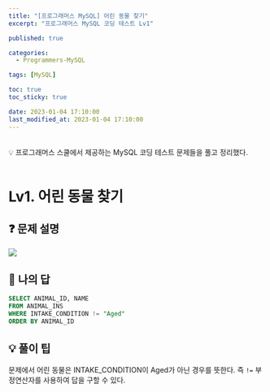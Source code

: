 ```yaml
---
title: "[프로그래머스 MySQL] 어린 동물 찾기"
excerpt: "프로그래머스 MySQL 코딩 테스트 Lv1"

published: true

categories:
  - Programmers-MySQL

tags: [MySQL] 

toc: true
toc_sticky: true

date: 2023-01-04 17:10:00
last_modified_at: 2023-01-04 17:10:00
---
```

<br>

<div class="notice--primary" markdown="1">
💡 프로그래머스 스쿨에서 제공하는 MySQL 코딩 테스트 문제들을 풀고 정리했다.
</div>


<br>

# Lv1. 어린 동물 찾기

## ❓ 문제 설명

<img src="https://user-images.githubusercontent.com/115082062/210511222-d7866caa-f765-4a98-b98c-233f4d257a99.png">


## 📝 나의 답

```sql
SELECT ANIMAL_ID, NAME
FROM ANIMAL_INS
WHERE INTAKE_CONDITION != "Aged"
ORDER BY ANIMAL_ID
```

## 💡 풀이 팁
문제에서 어린 동물은 INTAKE_CONDITION이 Aged가 아닌 경우를 뜻한다. 즉 `!=` 부정연산자를 사용하여 답을 구할 수 있다.

<br>